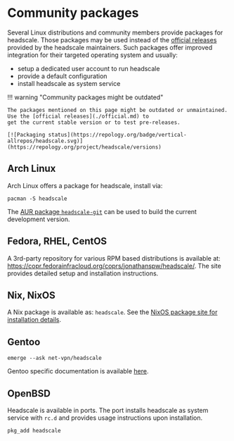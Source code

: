 # Community packages

Several Linux distributions and community members provide packages for headscale. Those packages may be used instead of
the [official releases](./official.md) provided by the headscale maintainers. Such packages offer improved integration
for their targeted operating system and usually:

- setup a dedicated user account to run headscale
- provide a default configuration
- install headscale as system service

!!! warning "Community packages might be outdated"

    The packages mentioned on this page might be outdated or unmaintained. Use the [official releases](./official.md) to
    get the current stable version or to test pre-releases.

    [![Packaging status](https://repology.org/badge/vertical-allrepos/headscale.svg)](https://repology.org/project/headscale/versions)

## Arch Linux

Arch Linux offers a package for headscale, install via:

```shell
pacman -S headscale
```

The [AUR package `headscale-git`](https://aur.archlinux.org/packages/headscale-git) can be used to build the current
development version.

## Fedora, RHEL, CentOS

A 3rd-party repository for various RPM based distributions is available at:
<https://copr.fedorainfracloud.org/coprs/jonathanspw/headscale/>. The site provides detailed setup and installation
instructions.

## Nix, NixOS

A Nix package is available as: `headscale`. See the [NixOS package site for installation
details](https://search.nixos.org/packages?show=headscale).

## Gentoo

```shell
emerge --ask net-vpn/headscale
```

Gentoo specific documentation is available [here](https://wiki.gentoo.org/wiki/User:Maffblaster/Drafts/Headscale).

## OpenBSD

Headscale is available in ports. The port installs headscale as system service with `rc.d` and provides usage
instructions upon installation.

```shell
pkg_add headscale
```
